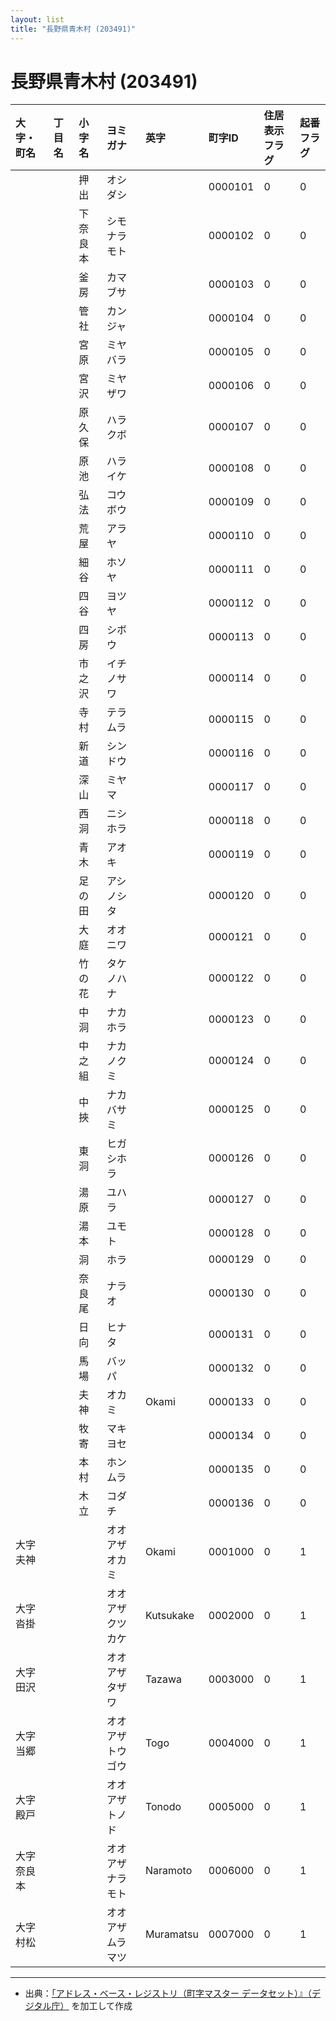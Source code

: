 ```yaml
---
layout: list
title: "長野県青木村 (203491)"
---
```


# 長野県青木村 (203491)

| 大字・町名 | 丁目名 | 小字名 | ヨミガナ | 英字 | 町字ID | 住居表示フラグ | 起番フラグ |
|:---|:---|:---|:---|:---|:---|:---|:---|
|  |  | 押出 |   オシダシ |  | 0000101 | 0 | 0 |
|  |  | 下奈良本 |   シモナラモト |  | 0000102 | 0 | 0 |
|  |  | 釜房 |   カマブサ |  | 0000103 | 0 | 0 |
|  |  | 管社 |   カンジャ |  | 0000104 | 0 | 0 |
|  |  | 宮原 |   ミヤバラ |  | 0000105 | 0 | 0 |
|  |  | 宮沢 |   ミヤザワ |  | 0000106 | 0 | 0 |
|  |  | 原久保 |   ハラクボ |  | 0000107 | 0 | 0 |
|  |  | 原池 |   ハライケ |  | 0000108 | 0 | 0 |
|  |  | 弘法 |   コウボウ |  | 0000109 | 0 | 0 |
|  |  | 荒屋 |   アラヤ |  | 0000110 | 0 | 0 |
|  |  | 細谷 |   ホソヤ |  | 0000111 | 0 | 0 |
|  |  | 四谷 |   ヨツヤ |  | 0000112 | 0 | 0 |
|  |  | 四房 |   シボウ |  | 0000113 | 0 | 0 |
|  |  | 市之沢 |   イチノサワ |  | 0000114 | 0 | 0 |
|  |  | 寺村 |   テラムラ |  | 0000115 | 0 | 0 |
|  |  | 新道 |   シンドウ |  | 0000116 | 0 | 0 |
|  |  | 深山 |   ミヤマ |  | 0000117 | 0 | 0 |
|  |  | 西洞 |   ニシホラ |  | 0000118 | 0 | 0 |
|  |  | 青木 |   アオキ |  | 0000119 | 0 | 0 |
|  |  | 足の田 |   アシノシタ |  | 0000120 | 0 | 0 |
|  |  | 大庭 |   オオニワ |  | 0000121 | 0 | 0 |
|  |  | 竹の花 |   タケノハナ |  | 0000122 | 0 | 0 |
|  |  | 中洞 |   ナカホラ |  | 0000123 | 0 | 0 |
|  |  | 中之組 |   ナカノクミ |  | 0000124 | 0 | 0 |
|  |  | 中挾 |   ナカバサミ |  | 0000125 | 0 | 0 |
|  |  | 東洞 |   ヒガシホラ |  | 0000126 | 0 | 0 |
|  |  | 湯原 |   ユハラ |  | 0000127 | 0 | 0 |
|  |  | 湯本 |   ユモト |  | 0000128 | 0 | 0 |
|  |  | 洞 |   ホラ |  | 0000129 | 0 | 0 |
|  |  | 奈良尾 |   ナラオ |  | 0000130 | 0 | 0 |
|  |  | 日向 |   ヒナタ |  | 0000131 | 0 | 0 |
|  |  | 馬場 |   バッパ |  | 0000132 | 0 | 0 |
|  |  | 夫神 |   オカミ | Okami | 0000133 | 0 | 0 |
|  |  | 牧寄 |   マキヨセ |  | 0000134 | 0 | 0 |
|  |  | 本村 |   ホンムラ |  | 0000135 | 0 | 0 |
|  |  | 木立 |   コダチ |  | 0000136 | 0 | 0 |
| 大字夫神 |  |  | オオアザオカミ   | Okami | 0001000 | 0 | 1 |
| 大字沓掛 |  |  | オオアザクツカケ   | Kutsukake | 0002000 | 0 | 1 |
| 大字田沢 |  |  | オオアザタザワ   | Tazawa | 0003000 | 0 | 1 |
| 大字当郷 |  |  | オオアザトウゴウ   | Togo | 0004000 | 0 | 1 |
| 大字殿戸 |  |  | オオアザトノド   | Tonodo | 0005000 | 0 | 1 |
| 大字奈良本 |  |  | オオアザナラモト   | Naramoto | 0006000 | 0 | 1 |
| 大字村松 |  |  | オオアザムラマツ   | Muramatsu | 0007000 | 0 | 1 |

---

- 出典：[「アドレス・ベース・レジストリ（町字マスター データセット）』（デジタル庁）](https://www.digital.go.jp/policies/base_registry_address/) を加工して作成